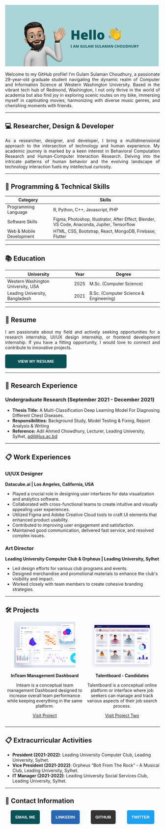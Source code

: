 ![Hero Image](assests/img/Hero_img.png)
<div style="text-align: justify;">
  <p>
Welcome to my GitHub profile! I'm Gulam Sulaman Choudhury, a passionate 29-year-old graduate student navigating the dynamic realm of Computer and Information Science at Western Washington University. Based in the vibrant tech hub of Redmond, Washington, I not only thrive in the world of academia but also find joy in exploring scenic routes on my bike, immersing myself in captivating movies, harmonizing with diverse music genres, and cherishing moments with friends.
  </p>
</div>


---

## 💻 Researcher, Design & Developer
<div style="text-align: justify;">
  <p>
As a researcher, designer, and developer, I bring a multidimensional approach to the intersection of technology and human experience. My academic journey is marked by a keen interest in Behavioral Computation Research and Human-Computer Interaction Research. Delving into the intricate patterns of human behavior and the evolving landscape of technology interaction fuels my intellectual curiosity.
  </p>
</div>


---

## 🚀 Programming & Technical Skills

| Category                    | Skills                                              |
|-----------------------------|-----------------------------------------------------|
| Programming Language        | R, Python, C++, Javascript, PHP                     |
| Software Skills             | Figma, Photoshop, Illustrator, After Effect, Blender, VS Code, Anaconda, Jupiter, Tensorflow |
| Web & Mobile Development    | HTML, CSS, Bootstrap, React, MongoDB, Firebase, Flutter |

---

## 📚 Education

| University | Year | Degree                               |
|------------|------|--------------------------------------|
| Western Washington University, USA | 2025 | M.Sc. (Computer Science)   |
| Leading University, Bangladesh | 2021 | B.Sc. (Computer Science & Engineering) |

---

## 📄 Resume
<div style="text-align: justify;">
  <p>
I am passionate about my field and actively seeking opportunities for a research internship, UI/UX design internship, or frontend development internship. If you have a fitting opportunity, I would love to connect and contribute to innovative projects.
  </p>
</div>


<a href="https://drive.google.com/file/d/1aPjQ8Ieb69CAFDBq9q2kJx-vqepXe9b6/view?usp=sharing" target="_blank" style="text-decoration: none;">
  <button style="width: 200px; padding: 15px; background-color: #0B5257; color: #FFFFFF; border: none; border-radius: 5px; cursor: pointer; text-transform: uppercase; font-weight: bold;">
    View My Resume
  </button>
</a>

---

## 🔬 Research Experience

### Undergraduate Research (September 2021 - December 2021)
- **Thesis Title:** A Multi-Classification Deep Learning Model For Diagnosing Different Chest Diseases.
- **Responsibilities:** Background Study, Model Testing & Fixing, Report Analysis & Writing
- **Reference:** Adil Ahmed Chowdhury, Lecturer, Leading University, Sylhet, [adil@lus.ac.bd](mailto:adil@lus.ac.bd)

---

## 📋 Work Experiences

### UI/UX Designer
**Datacube.ai | Los Angeles, California, USA**
- Played a crucial role in designing user interfaces for data visualization and analytics software.
- Collaborated with cross-functional teams to create intuitive and visually appealing user experiences.
- Utilized Figma and Adobe Creative Cloud tools to craft UI elements that enhanced product usability.
- Contributed to improving user engagement and satisfaction.
- Maintained good communication, delivered fast service, and resolved complex issues.

### Art Director
**Leading University Computer Club & Orpheus | Leading University, Sylhet**
- Led design efforts for various club programs and events.
- Designed merchandise and promotional materials to enhance the club's visibility and impact.
- Worked closely with team members to create cohesive branding strategies.


---
## 🛠️ Projects

<div style="display: flex; justify-content: space-around;">

  <!-- Project One -->
  <div style="text-align: center;">
    <img src="assests/img/Project_one.png" alt="Project One Image" style="max-width: 200px;">
    <p style="font-weight: bold;">InTeam Management Dashboard</p>
    <p>Inteam is a conceptual team management Dashboard designed to increase overall team performance while keeping everything in the same platform.</p>
    <p><a href="https://dribbble.com/shots/14509792-Status-Report-InTeam-Team-Management-Dashboard" target="_blank">Visit Project</a></p>
  </div>

  <!-- Project Two -->
  <div style="text-align: center;">
    <img src="assests/img/Project_two.jpg" alt="Project Two Image" style="max-width: 200px;">
    <p style="font-weight: bold;">Talentboard - Candidates</p>
    <p>Talentboard is a conceptual online platform or interface where job seekers can manage and track various aspects of their job search process.</p>
    <p><a href="https://dribbble.com/shots/22644733-Talentboard-Candidates" target="_blank">Visit Project Two</a></p>
  </div>

</div>

---

## 📋 Extracurricular Activities

- **President (2021-2022)**: Leading University Computer Club, Leading University, Sylhet.
- **Vice President (2021-2022)**: Orpheus “Bolt From The Rock” - A Musical Club, Leading University, Sylhet.
- **IT Manager (2021-2022)**: Leading University Social Services Club, Leading University, Sylhet.

---

## 📧 Contact Information

<div style="display: flex; justify-content: space-around;">

<!-- Email -->
<a href="mailto:gulamsulaman@gmail.com" target="_blank" style="text-decoration: none;">
  <button style="padding: 15px; background-color: #0B5257; color: #FFFFFF; border: none; border-radius: 5px; cursor: pointer; text-transform: uppercase; font-weight: bold;">
    Email Me
  </button>
</a>

<!-- LinkedIn -->
<a href="http://www.linkedin.com/in/abirsulaman" target="_blank" style="text-decoration: none;">
  <button style="padding: 15px; background-color: #2867B2; color: #FFFFFF; border: none; border-radius: 5px; cursor: pointer; text-transform: uppercase; font-weight: bold;">
    LinkedIn
  </button>
</a>

<!-- GitHub -->
<a href="https://github.com/gulamchy" target="_blank" style="text-decoration: none;">
  <button style="padding: 15px; background-color: #333333; color: #FFFFFF; border: none; border-radius: 5px; cursor: pointer; text-transform: uppercase; font-weight: bold;">
    GitHub
  </button>
</a>

<!-- Twitter -->
<a href="https://twitter.com/AbirSulaman" target="_blank" style="text-decoration: none;">
  <button style="padding: 15px; background-color: #1DA1F2; color: #FFFFFF; border: none; border-radius: 5px; cursor: pointer; text-transform: uppercase; font-weight: bold;">
    Twitter
  </button>
</a>

</div>

